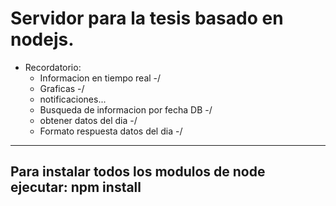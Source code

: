 # Servidor para la tesis basado en nodejs.

* Recordatorio: 
    - Informacion en tiempo real -/
    - Graficas -/
    - notificaciones...
    - Busqueda de informacion por fecha DB -/
    - obtener datos del dia -/
    - Formato respuesta datos del dia -/ 

------------------------------------------------------
Para instalar todos los modulos de node ejecutar: npm install
------------------------------------------------------